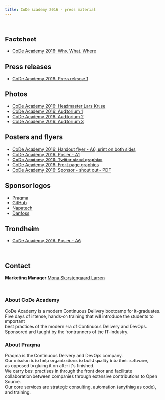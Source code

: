 ```yaml
---
title: CoDe Academy 2016 - press material
---
```


<br/>


## Factsheet
* [CoDe Academy 2016: Who. What. Where](code_academy_16_factsheet.pdf)


## Press releases

* [CoDe Academy 2016: Press release 1](press_release-1/)


## Photos

* [CoDe Academy 2016: Headmaster Lars Kruse](lars_kruse.jpg)
* [CoDe Academy 2016: Auditorium 1](docker_classroom.jpg)
* [CoDe Academy 2016: Auditorium 2](taking_notes_auditorium.jpg)
* [CoDe Academy 2016: Auditorium 3](audience_auditorium.jpg)

## Posters and flyers

* [CoDe Academy 2016: Handout flyer - A6, print on both sides](code-academy-2016-flyer.pdf)
* [CoDe Academy 2016: Poster - A1](code-academy-2016-poster.pdf)
* [CoDe Academy 2016: Twitter sized graphics](code-academy-2016-twitter.jpg)
* [CoDe Academy 2016: Front page graphics](code-academy-2016-front.jpg)
* [CoDe Academy 2016: Sponsor - shout out - PDF](code-academy-sponsor-2016.pdf)

## Sponsor logos

* [Praqma](/images/sponsors/praqma.png)
* [GitHub](/images/sponsors/octocat.png)
* [Napatech](/images/sponsors/napatech.png)
* [Danfoss](/images/sponsors/danfoss.png)

## Trondheim

* [CoDe Academy 2016: Poster - A6](code-academy-2016-poster-trd.pdf)


<br/>

## Contact

__Marketing Manager__ [Mona Skorstengaard Larsen](mailto:mona@praqma.com)


<br/>

### About CoDe Academy

CoDe Academy is a modern Continuous Delivery bootcamp for it-graduates.<br/>
Five days of intense, hands-on training that will introduce the students to
important <br/> best practices of the modern era of Continuous Delivery and DevOps.<br/>
Sponsored and taught by the frontrunners of the IT-industry.

### About Praqma

Praqma is the Continuous Delivery and DevOps company.<br/>
Our mission is to help organizations to build quality into their software,<br/>
as opposed to gluing it on after it's finished.<br/>
We carry best practises in through the front door and facilitate <br/> collaboration
between companies through extensive contributions to Open Source.<br/>
Our core services are strategic consulting, automation (anything as code), and training.
